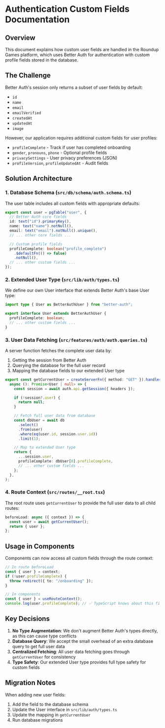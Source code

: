 # Authentication Custom Fields Documentation

## Overview

This document explains how custom user fields are handled in the Roundup Games platform, which uses Better Auth for authentication with custom profile fields stored in the database.

## The Challenge

Better Auth's session only returns a subset of user fields by default:

- `id`
- `name`
- `email`
- `emailVerified`
- `createdAt`
- `updatedAt`
- `image`

However, our application requires additional custom fields for user profiles:

- `profileComplete` - Track if user has completed onboarding
- `gender`, `pronouns`, `phone` - Optional profile fields
- `privacySettings` - User privacy preferences (JSON)
- `profileVersion`, `profileUpdatedAt` - Audit fields

## Solution Architecture

### 1. Database Schema (`src/db/schema/auth.schema.ts`)

The user table includes all custom fields with appropriate defaults:

```typescript
export const user = pgTable("user", {
  // Better Auth core fields
  id: text("id").primaryKey(),
  name: text("name").notNull(),
  email: text("email").notNull().unique(),
  // ... other core fields ...

  // Custom profile fields
  profileComplete: boolean("profile_complete")
    .$defaultFn(() => false)
    .notNull(),
  // ... other custom fields ...
});
```

### 2. Extended User Type (`src/lib/auth/types.ts`)

We define our own User interface that extends Better Auth's base User type:

```typescript
import type { User as BetterAuthUser } from "better-auth";

export interface User extends BetterAuthUser {
  profileComplete: boolean;
  // ... other custom fields ...
}
```

### 3. User Data Fetching (`src/features/auth/auth.queries.ts`)

A server function fetches the complete user data by:

1. Getting the session from Better Auth
2. Querying the database for the full user record
3. Mapping the database fields to our extended User type

```typescript
export const getCurrentUser = createServerFn({ method: "GET" }).handler(
  async (): Promise<User | null> => {
    const session = await auth.api.getSession({ headers });

    if (!session?.user) {
      return null;
    }

    // Fetch full user data from database
    const dbUser = await db
      .select()
      .from(user)
      .where(eq(user.id, session.user.id))
      .limit(1);

    // Map to extended User type
    return {
      ...session.user,
      profileComplete: dbUser[0].profileComplete,
      // ... other custom fields ...
    };
  },
);
```

### 4. Route Context (`src/routes/__root.tsx`)

The root route uses `getCurrentUser` to provide the full user data to all child routes:

```typescript
beforeLoad: async ({ context }) => {
  const user = await getCurrentUser();
  return { user };
};
```

## Usage in Components

Components can now access all custom fields through the route context:

```typescript
// In route beforeLoad
const { user } = context;
if (!user.profileComplete) {
  throw redirect({ to: "/onboarding" });
}

// In components
const { user } = useRouteContext();
console.log(user.profileComplete); // ✅ TypeScript knows about this field
```

## Key Decisions

1. **No Type Augmentation**: We don't augment Better Auth's types directly, as this can cause type conflicts
2. **Database Query**: We accept the small overhead of an extra database query to get full user data
3. **Centralized Fetching**: All user data fetching goes through `getCurrentUser` for consistency
4. **Type Safety**: Our extended User type provides full type safety for custom fields

## Migration Notes

When adding new user fields:

1. Add the field to the database schema
2. Update the User interface in `src/lib/auth/types.ts`
3. Update the mapping in `getCurrentUser`
4. Run database migrations
